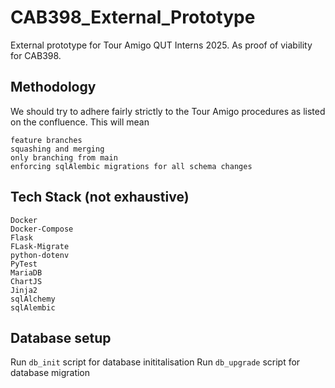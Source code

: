# CAB398_External_Prototype
External prototype for Tour Amigo QUT Interns 2025. As proof of viability for CAB398. 

## Methodology
We should try to adhere fairly strictly to the Tour Amigo procedures as listed on the confluence.
This will mean
```
feature branches
squashing and merging
only branching from main 
enforcing sqlAlembic migrations for all schema changes
```

## Tech Stack (not exhaustive)
```
Docker
Docker-Compose
Flask
FLask-Migrate
python-dotenv
PyTest
MariaDB
ChartJS
Jinja2
sqlAlchemy
sqlAlembic
```

## Database setup
Run `db_init` script for database inititalisation
Run `db_upgrade` script for database migration
